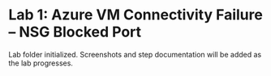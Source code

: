 # Lab 1: Azure VM Connectivity Failure – NSG Blocked Port

Lab folder initialized. Screenshots and step documentation will be added as the lab progresses.
